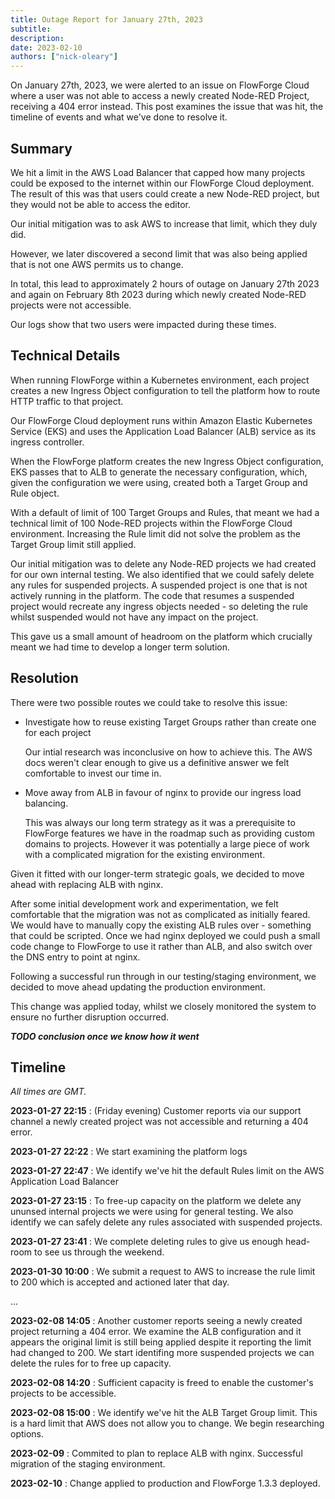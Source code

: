 ```yaml
---
title: Outage Report for January 27th, 2023
subtitle: 
description: 
date: 2023-02-10
authors: ["nick-oleary"]
---
```


On January 27th, 2023, we were alerted to an issue on FlowForge Cloud where a user
was not able to access a newly created Node-RED Project, receiving a 404 error
instead. This post examines the issue that was hit, the timeline of events and
what we've done to resolve it.

<!--more-->

## Summary

We hit a limit in the AWS Load Balancer that capped how many projects could be
exposed to the internet within our FlowForge Cloud deployment. The result of this
was that users could create a new Node-RED project, but they would not be able
to access the editor.

Our initial mitigation was to ask AWS to increase that limit, which they duly did.

However, we later discovered a second limit that was also being applied that is not
one AWS permits us to change.

In total, this lead to approximately 2 hours of outage on January 27th 2023 and again
on February 8th 2023 during which newly created Node-RED projects were not accessible.

Our logs show that two users were impacted during these times.

## Technical Details

When running FlowForge within a Kubernetes environment, each project creates a
new Ingress Object configuration to tell the platform how to route HTTP traffic
to that project.

Our FlowForge Cloud deployment runs within Amazon Elastic Kubernetes Service (EKS)
and uses the Application Load Balancer (ALB) service as its ingress controller.

When the FlowForge platform creates the new Ingress Object configuration, EKS passes
that to ALB to generate the necessary configuration, which, given the configuration we
were using, created both a Target Group and Rule object.

With a default of limit of 100 Target Groups and Rules, that meant we had a technical
limit of 100 Node-RED projects within the FlowForge Cloud environment. Increasing
the Rule limit did not solve the problem as the Target Group limit still applied.

Our initial mitigation was to delete any Node-RED projects we had created for
our own internal testing. We also identified that we could safely delete any rules
for suspended projects. A suspended project is one that is not actively running
in the platform. The code that resumes a suspended project would recreate any ingress
objects needed - so deleting the rule whilst suspended would not have any impact
on the project.

This gave us a small amount of headroom on the platform which crucially meant we
had time to develop a longer term solution.

## Resolution

There were two possible routes we could take to resolve this issue:

 - Investigate how to reuse existing Target Groups rather than create one for each project

   Our intial research was inconclusive on how to achieve this. The AWS docs weren't
   clear enough to give us a definitive answer we felt comfortable to invest our time
   in.

 - Move away from ALB in favour of nginx to provide our ingress load balancing.

   This was always our long term strategy as it was a prerequisite to FlowForge
   features we have in the roadmap such as providing custom domains to projects.
   However it was potentially a large piece of work with a complicated migration
   for the existing environment.

Given it fitted with our longer-term strategic goals, we decided to move ahead
with replacing ALB with nginx.

After some initial development work and experimentation, we felt comfortable that
the migration was not as complicated as initially feared. We would have to manually
copy the existing ALB rules over - something that could be scripted. Once we had
nginx deployed we could push a small code change to FlowForge to use it rather than
ALB, and also switch over the DNS entry to point at nginx.

Following a successful run through in our testing/staging environment, we decided
to move ahead updating the production environment.

This change was applied today, whilst we closely monitored the system to ensure
no further disruption occurred.

_**TODO conclusion once we know how it went**_





## Timeline

*All times are GMT.*

**2023-01-27 22:15** : (Friday evening) Customer reports via our support channel a newly created project was not accessible and returning a 404 error.

**2023-01-27 22:22** : We start examining the platform logs

**2023-01-27 22:47** : We identify we've hit the default Rules limit on the AWS Application Load Balancer

**2023-01-27 23:15** : To free-up capacity on the platform we delete any ununsed internal projects we were using for general testing. We also identify we can safely delete any rules associated with suspended projects.

**2023-01-27 23:41** : We complete deleting rules to give us enough head-room to see us through the weekend.

**2023-01-30 10:00** : We submit a request to AWS to increase the rule limit to 200 which is accepted and actioned later that day.

...

**2023-02-08 14:05** : Another customer reports seeing a newly created project returning a 404 error. We examine the ALB configuration and it appears the original limit is still being applied despite it reporting the limit had changed to 200. We start identifing more suspended projects we can delete the rules for to free up capacity.

**2023-02-08 14:20** : Sufficient capacity is freed to enable the customer's projects to be accessible.

**2023-02-08 15:00** : We identify we've hit the ALB Target Group limit. This is a hard limit that AWS does not allow you to change. We begin researching options.

**2023-02-09** : Commited to plan to replace ALB with nginx. Successful migration of the staging environment.

**2023-02-10** : Change applied to production and FlowForge 1.3.3 deployed.
